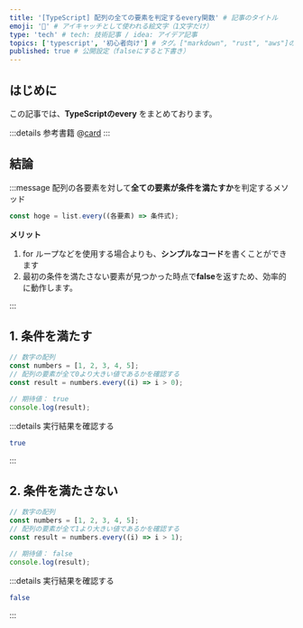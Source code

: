 ```yaml
---
title: '[TypeScript] 配列の全ての要素を判定するevery関数' # 記事のタイトル
emoji: '📰' # アイキャッチとして使われる絵文字（1文字だけ）
type: 'tech' # tech: 技術記事 / idea: アイデア記事
topics: ['typescript', '初心者向け'] # タグ。["markdown", "rust", "aws"]のように指定する
published: true # 公開設定（falseにすると下書き）
---
```


## はじめに

この記事では、**TypeScriptのevery** をまとめております。

:::details 参考書籍
@[card](https://oukayuka.booth.pm/items/2368045)
:::


## 結論

:::message
配列の各要素を対して**全ての要素が条件を満たすか**を判定するメソッド

```ts
const hoge = list.every((各要素) => 条件式);
```

**メリット**

1. for ループなどを使用する場合よりも、**シンプルなコード**を書くことができます
2. 最初の条件を満たさない要素が見つかった時点で**false**を返すため、効率的に動作します。

:::

## 1. 条件を満たす

```ts
// 数字の配列
const numbers = [1, 2, 3, 4, 5];
// 配列の要素が全て0より大きい値であるかを確認する
const result = numbers.every((i) => i > 0);

// 期待値： true
console.log(result);
```

:::details 実行結果を確認する
```bash
true
```
:::

## 2. 条件を満たさない

```typescript
// 数字の配列
const numbers = [1, 2, 3, 4, 5];
// 配列の要素が全て1より大きい値であるかを確認する
const result = numbers.every((i) => i > 1);

// 期待値： false
console.log(result);
```

:::details 実行結果を確認する
```bash
false
```
:::
